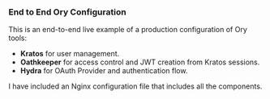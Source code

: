 ### End to End Ory Configuration
This is an end-to-end live example of a production configuration of Ory tools:

* **Kratos** for user management.
* **Oathkeeper** for access control and JWT creation from Kratos sessions.
* **Hydra** for OAuth Provider and authentication flow.

I have included an Nginx configuration file that includes all the components.
